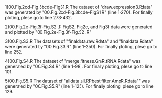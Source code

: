 1)00.Fig.2cd-Fig.3bcde-FigS1.R
The dataset of "draw.expression3.Rdata" was generated by "00.Fig.2cd-Fig.3bcde-FigS1.R" (line 1-270). For finally ploting, plese go to line 273-432.

2)00.Fig.2e-Fig.3f-Fig.S2 .R
FigS2, Fig2e, and Fig3f data were generated and plotted by "00.Fig.2e-Fig.3f-Fig.S2 .R"

3)00.Fig.S3.R
The datasets of "finaldata.raw.Rdata" and "finaldata.Rdata" were generated by "00.Fig.S3.R" (line 1-250). For finally ploting, plese go to line 252.

4)00.Fig.S4.R
The dataset of "merge.fitness.GmR.tRNA.Rdata" was generated by "00.Fig.S4.R" (line 1-98). For finally ploting, plese go to line 101.

5)00.Fig.S5.R
The dataset of "alldata.all.RPbest.filter.AmpR.Rdata"" was generated by "00.Fig.S5.R" (line 1-125). For finally ploting, plese go to line 129.
